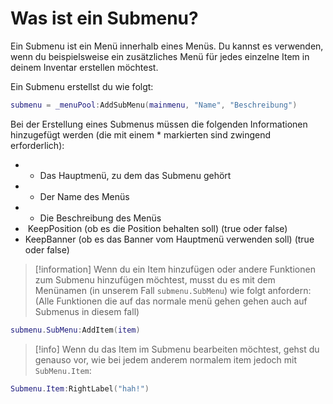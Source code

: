 # Was ist ein Submenu?

Ein Submenu ist ein Menü innerhalb eines Menüs. Du kannst es verwenden, wenn du beispielsweise ein zusätzliches Menü für jedes einzelne Item in deinem Inventar erstellen möchtest.

Ein Submenu erstellst du wie folgt:

```lua
submenu = _menuPool:AddSubMenu(mainmenu, "Name", "Beschreibung")
```

Bei der Erstellung eines Submenus müssen die folgenden Informationen hinzugefügt werden (die mit einem * markierten sind zwingend erforderlich):

- * Das Hauptmenü, zu dem das Submenu gehört
- * Der Name des Menüs
- * Die Beschreibung des Menüs
-  KeepPosition (ob es die Position behalten soll) (true oder false)
- KeepBanner (ob es das Banner vom Hauptmenü verwenden soll) (true oder false)

>[!information] Wenn du ein Item hinzufügen oder andere Funktionen zum Submenu hinzufügen möchtest, musst du es mit dem Menünamen (in unserem Fall `submenu.SubMenu`) wie folgt anfordern: (Alle Funktionen die auf das normale menü gehen gehen auch auf Submenus in diesem fall)

```lua
submenu.SubMenu:AddItem(item)
```

> [!info] Wenn du das Item im Submenu bearbeiten möchtest, gehst du genauso vor, wie bei jedem anderem normalem item jedoch mit `SubMenu.Item`:

```lua
Submenu.Item:RightLabel("hah!")
```
